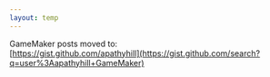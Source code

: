 ```yaml
---
layout: temp
---
```


GameMaker posts moved to:\
[https://gist.github.com/apathyhill](https://gist.github.com/search?q=user%3Aapathyhill+GameMaker)